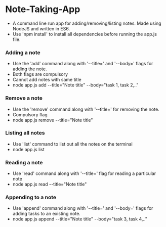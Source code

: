# Note-Taking-App
- A command line run app for adding/removing/listing notes. Made using NodeJS and written in ES6.
- Use 'npm install' to install all dependencies before running the app.js file.

### Adding a note
- Use the 'add' command along with '--title=' and '--body=' flags for adding the note.
- Both flags are compulsory
- Cannot add notes with same title
- node app.js add --title="Note title" --body="task 1, task 2,.."

### Remove a note
- Use the 'remove' command along with '--title=' for removing the note.
- Compulsory flag
- node app.js remove --title="Note title"

### Listing all notes
- Use 'list' command to list out all the notes on the terminal
- node app.js list

### Reading a note
- Use 'read' command along with '--title=' flag for reading a particular note
- node app.js read --title="Note title"

### Appending to a note
- Use 'append' command along with '--title=' and '--body=' flags for adding tasks to an existing note.
- node app.js append --title="Note title" --body="task 3, task 4,.."



